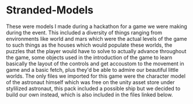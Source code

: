# Stranded-Models
These were models I made during a hackathon for a game we were making during the event. This included a diversity of things ranging from environments like world and mars which were the actual levels of the game to such things as the houses which would populate these worlds, the puzzles that the player would have to solve to actually advance throughout the game, some objects used in the introduction of the game to learn basically the layout of the controls and get accoustom to the movement in game and a basic fetch, plus they'd be able to admire our beautiful little worlds. The only files we imported for this game were the character model of the astronaut himself which was free on the unity asset store under stylilized astronaut, this pack included a possible ship but we decided to build our own instead, which is also included in the files linked below.
